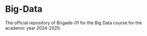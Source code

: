# Big-Data
The official repository of Brigade-01 for the Big Data course for the academic year 2024-2025. 
